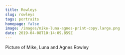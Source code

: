 ```yaml
---
title: Rowleys
slug: rowleys
tags: portraits
homepage: false
image: /images/mike-luna-agnes-print-copy.large.png
date: 2019-04-08T10:14:09.859Z
---
```

Picture of Mike, Luna and Agnes Rowley
